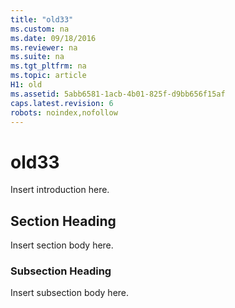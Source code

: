 ```yaml
---
title: "old33"
ms.custom: na
ms.date: 09/18/2016
ms.reviewer: na
ms.suite: na
ms.tgt_pltfrm: na
ms.topic: article
H1: old
ms.assetid: 5abb6581-1acb-4b01-825f-d9bb656f15af
caps.latest.revision: 6
robots: noindex,nofollow
---
```

# old33
Insert introduction here.  
  
## Section Heading  
 Insert section body here.  
  
### Subsection Heading  
 Insert subsection body here.